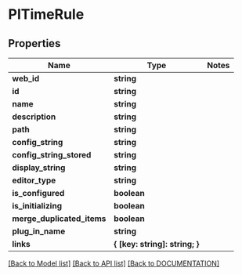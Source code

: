 # PITimeRule

## Properties
Name | Type | Notes
------------ | ------------- | -------------
**web_id** | **string**
**id** | **string**
**name** | **string**
**description** | **string**
**path** | **string**
**config_string** | **string**
**config_string_stored** | **string**
**display_string** | **string**
**editor_type** | **string**
**is_configured** | **boolean**
**is_initializing** | **boolean**
**merge_duplicated_items** | **boolean**
**plug_in_name** | **string**
**links** | **{ [key: string]: string; }**

[[Back to Model list]](../../DOCUMENTATION.md#documentation-for-models) [[Back to API list]](../../DOCUMENTATION.md#documentation-for-api-endpoints) [[Back to DOCUMENTATION]](../../DOCUMENTATION.md)
